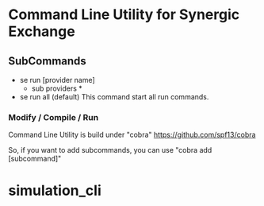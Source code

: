 # Command Line Utility for Synergic Exchange


## SubCommands

* se run [provider name]
    * sub providers
        * 
* se run all  (default)
  This command start all run commands.


### Modify / Compile / Run
Command Line Utility is build under "cobra" https://github.com/spf13/cobra

So, if you want to add subcommands, you can use "cobra add [subcommand]"



# simulation_cli
